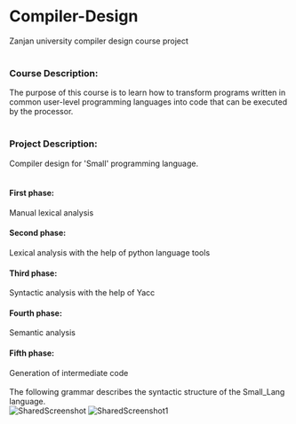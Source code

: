 # Compiler-Design
Zanjan university compiler design course project<br>
<br>
### Course Description:<br>
The purpose of this course is to learn how to transform programs written in common user-level programming languages into code that can be executed by the processor.<br>
<br>
### Project Description:<br>
Compiler design for 'Small' programming language.<br>
<br>
#### First phase:<br>
Manual lexical analysis<br>
#### Second phase:<br>
Lexical analysis with the help of python language tools<br>
#### Third phase:<br>
Syntactic analysis with the help of Yacc<br>
#### Fourth phase:<br>
Semantic analysis<br>
#### Fifth phase:<br>
Generation of intermediate code<br>
<br>
The following grammar describes the syntactic structure of the Small_Lang language.<br>
![SharedScreenshot](https://github.com/pooriaazizi-ce/Compiler-Design/assets/99240766/84e5bf62-bdb4-4120-8ff3-896f754f1eb7)
![SharedScreenshot1](https://github.com/pooriaazizi-ce/Compiler-Design/assets/99240766/3246b0aa-7e38-4ae2-b0e3-5caef8f8cad9)

